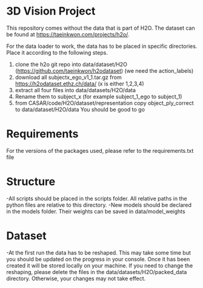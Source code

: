 # 3D Vision Project
This repository comes without the data that is part of H2O. The dataset can be found at https://taeinkwon.com/projects/h2o/.

For the data loader to work, the data has to be placed in specific directories. Place it according to the following steps.
1. clone the h2o git repo into data/dataset/H2O (https://github.com/taeinkwon/h2odataset) (we need the action_labels)
2. download all subjectx_ego_v1_1.tar.gz from https://h2odataset.ethz.ch/data/ (x is either 1,2,3,4) 
3. extract all four files into data/datasets/H2O/data 
4. Rename them to subject_x (for example subject_1_ego to subject_1)
5. from CASAR/code/H2O/dataset/representation copy object_ply_correct to data/dataset/H2O/data
You should be good to go

# Requirements
For the versions of the packages used, please refer to the requirements.txt file

# Structure
-All scripts should be placed in the scripts folder. All relative paths in the python files are relative to this directory.
-New models should be declared in the models folder. Their weights can be saved in data/model_weights

# Dataset
-At the first run the data has to be reshaped. This may take some time but you should be updated on the progress in your console. Once it has been created it will be stored locally on your machine.
If you need to change the reshaping, please delete the files in the data/datasets/H2O/packed_data directory. Otherwise, your changes may not take effect.

